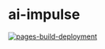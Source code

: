 # ai-impulse

[![pages-build-deployment](https://github.com/Promotos/ai-impulse/actions/workflows/pages/pages-build-deployment/badge.svg)](https://github.com/Promotos/ai-impulse/actions/workflows/pages/pages-build-deployment)
